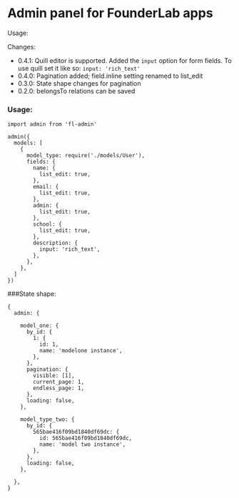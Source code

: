 # Admin panel for FounderLab apps

Usage: 
    

Changes: 

- 0.4.1: Quill editor is supported. Added the `input` option for form fields. To use quill set it like so: `input: 'rich_text'`
- 0.4.0: Pagination added; field.inline setting renamed to list_edit
- 0.3.0: State shape changes for pagination
- 0.2.0: belongsTo relations can be saved


### Usage:
   
    import admin from 'fl-admin'

    admin({
      models: [
        {
          model_type: require('./models/User'),
          fields: {
            name: {
              list_edit: true,
            },
            email: {
              list_edit: true,
            },
            admin: {
              list_edit: true,
            },
            school: {
              list_edit: true,
            },
            description: {
              input: 'rich_text',
            },
          },
        },
      ]
    })

###State shape:

    {
      admin: {

        model_one: {
          by_id: {
            1: {
              id: 1,
              name: 'modelone instance',
            },
          },
          pagination: {
            visible: [1],
            current_page: 1,
            endless_page: 1,
          },
          loading: false,
        },

        model_type_two: {
          by_id: {
            565bae416f09bd1840df69dc: {
              id: 565bae416f09bd1840df69dc,
              name: 'model two instance',
            },
          },
          loading: false,
        },

      },
    }
